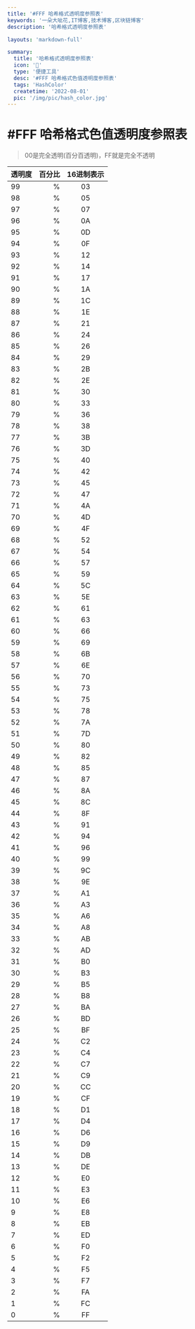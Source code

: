 ```yaml
---
title: '#FFF 哈希格式透明度参照表'
keywords: '一朵大呲花,IT博客,技术博客,区块链博客'
description: '哈希格式透明度参照表'

layouts: 'markdown-full'

summary:
  title: '哈希格式透明度参照表'
  icon: '🍈'
  type: '便捷工具'
  desc: '#FFF 哈希格式色值透明度参照表'
  tags: 'HashColor'
  createtime: '2022-08-01'
  pic: '/img/pic/hash_color.jpg'
---
```


# #FFF 哈希格式色值透明度参照表

> 00是完全透明(百分百透明)，FF就是完全不透明


| 透明度          |  百分比  |  16进制表示  |
| --------   | -----:  | :----:  |
99 |  %  |  03
98 |  %  |  05
97 |  %  |  07
96 |  %  |  0A
95 |  %  |  0D
94 |  %  |  0F
93 |  %  |  12
92 |  %  |  14
91 |  %  |  17
90 |  %  |  1A
89 |  %  |  1C
88 |  %  |  1E
87 |  %  |  21
86 |  %  |  24
85 |  %  |  26
84 |  %  |  29
83 |  %  |  2B
82 |  %  |  2E
81 |  %  |  30
80 |  %  |  33
79 |  %  |  36
78 |  %  |  38
77 |  %  |  3B
76 |  %  |  3D
75 |  %  |  40
74 |  %  |  42
73 |  %  |  45
72 |  %  |  47
71 |  %  |  4A
70 |  %  |  4D
69 |  %  |  4F
68 |  %  |  52
67 |  %  |  54
66 |  %  |  57
65 |  %  |  59
64 |  %  |  5C
63 |  %  |  5E
62 |  %  |  61
61 |  %  |  63
60 |  %  |  66
59 |  %  |  69
58 |  %  |  6B
57 |  %  |  6E
56 |  %  |  70
55 |  %  |  73
54 |  %  |  75
53 |  %  |  78
52 |  %  |  7A
51 |  %  |  7D
50 |  %  |  80
49 |  %  |  82
48 |  %  |  85
47 |  %  |  87
46 |  %  |  8A
45 |  %  |  8C
44 |  %  |  8F
43 |  %  |  91
42 |  %  |  94
41 |  %  |  96
40 |  %  |  99
39 |  %  |  9C
38 |  %  |  9E
37 |  %  |  A1
36 |  %  |  A3
35 |  %  |  A6
34 |  %  |  A8
33 |  %  |  AB
32 |  %  |  AD
31 |  %  |  B0
30 |  %  |  B3
29 |  %  |  B5
28 |  %  |  B8
27 |  %  |  BA
26 |  %  |  BD
25 |  %  |  BF
24 |  %  |  C2
23 |  %  |  C4
22 |  %  |  C7
21 |  %  |  C9
20 |  %  |  CC
19 |  %  |  CF
18 |  %  |  D1
17 |  %  |  D4
16 |  %  |  D6
15 |  %  |  D9
14 |  %  |  DB
13 |  %  |  DE
12 |  %  |  E0
11 |  %  |  E3
10 |  %  |  E6
9  | %   | E8
8  | %   | EB
7  | %   | ED
6  | %   | F0
5  | %   | F2
4  | %   | F5
3  | %   | F7
2  | %   | FA
1  | %   | FC
0  | %   | FF